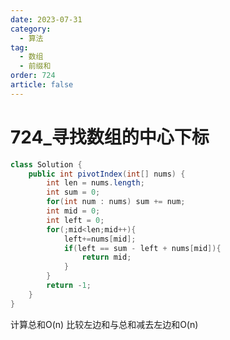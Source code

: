 ```yaml
---
date: 2023-07-31
category: 
  - 算法
tag: 
  - 数组
  - 前缀和
order: 724
article: false
---
```

# 724_寻找数组的中心下标

<Badge text="简单" type="tip" vertical="middle" />

```java
class Solution {
    public int pivotIndex(int[] nums) {
        int len = nums.length;
        int sum = 0;
        for(int num : nums) sum += num;
        int mid = 0;
        int left = 0;
        for(;mid<len;mid++){
            left+=nums[mid];
            if(left == sum - left + nums[mid]){
                return mid;
            }
        }
        return -1;
    }
}
```
计算总和O(n)
比较左边和与总和减去左边和O(n)

